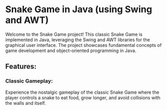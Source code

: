 <h1>Snake Game in Java (using Swing and AWT)</h1>
Welcome to the Snake Game project! This classic Snake Game is implemented in Java, leveraging the Swing and AWT libraries for the graphical user interface. The project showcases fundamental concepts of game development and object-oriented programming in Java.

<h2>Features:</h2>

<h3>Classic Gameplay:</h3>
<span>Experience the nostalgic gameplay of the classic Snake Game where the player controls a snake to eat food, grow longer, and avoid collisions with the walls and itself.</span>
